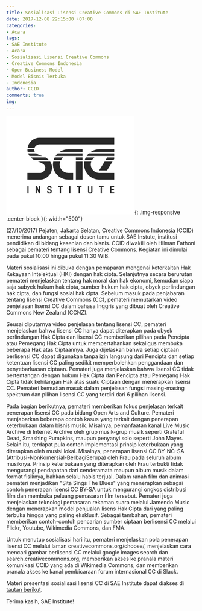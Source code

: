 ```yaml
---
title: Sosialisasi Lisensi Creative Commons di SAE Institute
date: 2017-12-08 22:15:00 +07:00
categories:
- Acara
tags:
- SAE Institute
- Acara
- Sosialisasi Lisensi Creative Commons
- Creative Commons Indonesia
- Open Business Model
- Model Bisnis Terbuka
- Indonesia
author: CCID
comments: true
img: 
---
```


![SAE_Institute_Black_Logo.jpg](/uploads/SAE_Institute_Black_Logo.jpg){: .img-responsive .center-block }{: width="500"}

(27/10/2017) Pejaten, Jakarta Selatan, Creative Commons Indonesia (CCID) menerima undangan sebagai dosen tamu untuk SAE Instute, institusi pendidikan di bidang kesenian dan bisnis. CCID diwakili oleh Hilman Fathoni sebagai pemateri tentang lisensi Creative Commons. Kegiatan ini dimulai pada pukul  10:00 hingga pukul 11:30 WIB. 

Materi sosialisasi ini dibuka dengan pemaparan mengenai keterkaitan Hak Kekayaan Intelektual (HKI) dengan  hak cipta. Selanjutnya secara berurutan pemateri menjelaskan tentang hak moral dan hak ekonomi, kemudian siapa saja subyek hukum hak cipta, sumber hukum hak cipta, obyek perlindungan hak cipta, dan fungsi sosial hak cipta. Sebelum masuk pada penjabaran tentang lisensi Creative Commons (CC), pemateri memutarkan video penjelasan lisensi CC dalam bahasa Inggris yang dibuat oleh Creative Commons New Zealand (CCNZ). 

Seusai diputarnya video penjelasan tentang lisensi CC, pemateri menjelaskan bahwa lisensi CC hanya dapat diterapkan pada obyek perlindungan Hak Cipta dan lisensi CC memberikan pilihan pada Pencipta atau Pemegang Hak Cipta untuk mempertahankan sekaligus membuka beberapa Hak atas Ciptaannya. Juga dijelaskan bahwa setiap ciptaan berlisensi CC dapat digunakan tanpa izin langsung dari Pencipta dan setiap ketentuan lisensi CC paling sedikit memperbolehkan penggandaan dan penyebarluasan ciptaan. Pemateri juga menjelaskan bahwa lisensi CC tidak bertentangan dengan hukum Hak Cipta dan Pencipta atau Pemegang Hak Cipta tidak kehilangan Hak atas suatu Ciptaan dengan menerapkan lisensi CC. Pemateri kemudian masuk dalam penjelasan fungsi masing-masing spektrum dan pilihan lisensi CC yang terdiri dari 6 pilihan lisensi. 

Pada bagian berikutnya, pemateri memberikan fokus penjelasan terkait penerapan lisensi CC pada bidang Open Arts and Culture. Pemateri menjabarkan beberapa contoh kasus yang terkait dengan penerapan keterbukaan dalam bisnis musik. Misalnya, pemanfaatan kanal Live Music Archive di Internet Archive oleh grup musik-grup musik seperti Grateful Dead, Smashing Pumpkins, maupun penyanyi solo seperti John Mayer. Selain itu, terdapat pula contoh implementasi prinsip keterbukaan yang diterapkan oleh musisi lokal. Misalnya, penerapan lisensi CC BY-NC-SA (Atribusi-NonKomersial-BerbagiSerupa) oleh Frau pada seluruh album musiknya. Prinsip keterbukaan yang diterapkan oleh Frau terbukti tidak mengurangi pendapatan dari cenderamata maupun album musik dalam format fisiknya, bahkan selalu habis terjual. Dalam ranah film dan animasi pemateri menjadikan "Sita Sings The Blues" yang menerapkan sebagai contoh penerapan lisensi CC BY-SA untuk mengurangi ongkos distribusi film dan membuka peluang pemasaran film tersebut. Pemateri juga menjelaskan teknologi pemasaran rekaman suara melalui Jamendo Music dengan menerapkan model penjualan lisens Hak Cipta dari yang paling terbuka hingga yang paling eksklusif. Sebagai tambahan, pemateri memberikan contoh-contoh pencarian sumber ciptaan berlisensi CC melalui Flickr, Youtube, Wikimedia Commons, dan FMA.

Untuk menutup sosialisasi hari itu, pemateri menjelaskan pola penerapan lisensi CC melalui laman creativecommons.org/choose/, menjelaskan cara mencari gambar berlisensi CC melalui google images search dan search.creativecommons.org, memberikan akses ke pranala materi komunikasi CCID yang ada di Wikimedia Commons, dan memberikan pranala akses ke kanal pembicaraan forum internasional CC di Slack.

Materi presentasi sosialisasi lisensi CC di SAE Institute dapat diakses di [tautan berikut](https://www.slideshare.net/CreativeCommonsIndonesia/ccid-27-november-2017-cc-on-business-model-sae-institute).

Terima kasih, SAE Institute!